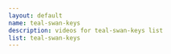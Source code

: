 ```yaml
--- 
layout: default
name: teal-swan-keys
description: videos for teal-swan-keys list
list: teal-swan-keys
---
```


<div class="player">
<div id="player"><!-- "https://www.youtube.com/watch?v={{site.data.lists[page.list][0]}}" --></div>
</div>


